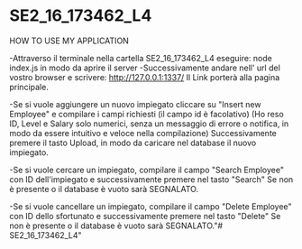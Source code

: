# SE2_16_173462_L4

HOW TO USE MY APPLICATION

-Attraverso il terminale nella cartella SE2_16_173462_L4 eseguire: node index.js in modo da aprire il server
-Successivamente andare nell' url del vostro browser e scrivere:
 http://127.0.0.1:1337/
 Il Link porterà alla pagina principale.

-Se si vuole aggiungere un nuovo impiegato cliccare su "Insert new Employee"
 e compilare i campi richiesti (il campo id è facolativo)
 (Ho reso ID, Level e Salary solo numerici, senza un messaggio di errore o notifica, in modo da essere intuitivo e veloce nella compilazione)
 Successivamente premere il tasto Upload, in modo da caricare nel database il nuovo impiegato.
 
-Se si vuole cercare un impiegato, compilare il campo "Search Employee" con ID dell'impiegato e successivamente 
 premere nel tasto "Search"
 Se non è presente o il database è vuoto sarà SEGNALATO.
  
 -Se si vuole cancellare un impiegato, compilare il campo "Delete Employee" con ID dello sfortunato e successivamente 
 premere nel tasto "Delete"
 Se non è presente o il database è vuoto sarà SEGNALATO."# SE2_16_173462_L4" 

